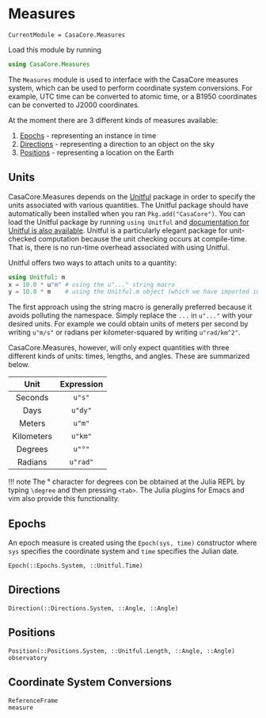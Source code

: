 # Measures

``` @meta
CurrentModule = CasaCore.Measures
```

Load this module by running

``` julia
using CasaCore.Measures
```

The `Measures` module is used to interface with the CasaCore measures system, which can be used to
perform coordinate system conversions. For example, UTC time can be converted to atomic time, or a
B1950 coordinates can be converted to J2000 coordinates.

At the moment there are 3 different kinds of measures available:

1. [Epochs](@ref) - representing an instance in time
2. [Directions](@ref) - representing a direction to an object on the sky
3. [Positions](@ref) - representing a location on the Earth

## Units

CasaCore.Measures depends on the [Unitful](https://github.com/ajkeller34/Unitful.jl) package in
order to specify the units associated with various quantities. The Unitful package should have
automatically been installed when you ran `Pkg.add("CasaCore")`. You can load the Unitful package by
running `using Unitful` and [documentation for Unitful is also
available](http://ajkeller34.github.io/Unitful.jl). Unitful is a particularly elegant package for
unit-checked computation because the unit checking occurs at compile-time. That is, there is no
run-time overhead associated with using Unitful.

Unitful offers two ways to attach units to a quantity:

``` julia
using Unitful: m
x = 10.0 * u"m" # using the u"..." string macro
y = 10.0 * m    # using the Unitful.m object (which we have imported into our namespace)
```

The first approach using the string macro is generally preferred because it avoids polluting the
namespace. Simply replace the `...` in `u"..."` with your desired units. For example we could obtain
units of meters per second by writing `u"m/s"` or radians per kilometer-squared by writing
`u"rad/km^2"`.

CasaCore.Measures, however, will only expect quantities with three different kinds of units: times,
lengths, and angles. These are summarized below.

|    Unit    | Expression |
|:----------:|:----------:|
|   Seconds  |   `u"s"`   |
|    Days    |   `u"dy"`  |
|   Meters   |   `u"m"`   |
| Kilometers |   `u"km"`  |
|   Degrees  |   `u"°"`   |
|   Radians  |  `u"rad"`  |

!!! note
    The ° character for degrees con be obtained at the Julia REPL by typing `\degree` and then
    pressing `<tab>`. The Julia plugins for Emacs and vim also provide this functionality.

## Epochs

An epoch measure is created using the `Epoch(sys, time)` constructor where `sys` specifies the
coordinate system and `time` specifies the Julian date.

``` @docs
Epoch(::Epochs.System, ::Unitful.Time)
```

## Directions

``` @docs
Direction(::Directions.System, ::Angle, ::Angle)
```

## Positions

``` @docs
Position(::Positions.System, ::Unitful.Length, ::Angle, ::Angle)
observatory
```

## Coordinate System Conversions

``` @docs
ReferenceFrame
measure
```

